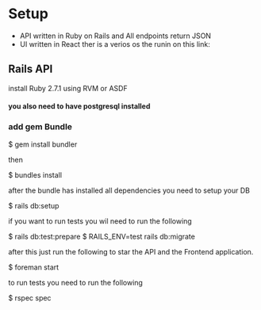 # Setup


- API written in Ruby on Rails and All endpoints return JSON
- UI written in React
  ther is a verios os the runin on this link:


## Rails API

install Ruby 2.7.1 using RVM or ASDF

#### you also need to have postgresql installed

### add gem Bundle

$ gem install bundler

then

$ bundles install

after the bundle has installed all dependencies you need to setup your DB

$ rails db:setup

if you want to run tests you wil need to run the following

$ rails db:test:prepare
$ RAILS_ENV=test rails db:migrate

after this just run the following to star the API and the Frontend application.

$ foreman start

to run tests you need to run the following

$ rspec spec

